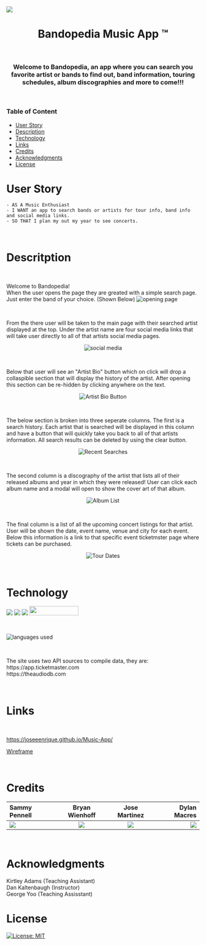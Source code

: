 <img src="https://user-images.githubusercontent.com/107449948/182294997-a580d964-4fb3-4131-ac04-b04341734093.jpg" />

<h1 align="center"> 
Bandopedia Music App &#153
</h1>

<p>&nbsp;</p>

<h3 align="center">
Welcome to Bandopedia, an app where you can search you favorite artist or bands to find out, band information, touring schedules, album discographies and more to come!!!
</h3>

<p>&nbsp;</p>

### Table of Content

- [User Story](#user-story)
- [Description](#Description)
- [Technology](#Technology)
- [Links](#Links)
- [Credits](#credits)
- [Acknowledgments](#Acknowledgments)
- [License](#license)

# User Story

    - AS A Music Enthusiast
    - I WANT an app to search bands or artists for tour info, band info and social media links.
    - SO THAT I plan my out my year to see concerts.

<p>&nbsp;</p>

# Descritption
<p>&nbsp;</p>
Welcome to Bandopedia! <br> When the user opens the page they are greated with a simple search page. Just enter the band of your choice. (Shown Below)
<img src = "./Assets/Images/opening-page.png" alt = "opening page">
<p>&nbsp;</p>
From the there user will be taken to the main page with their searched artist displayed at the top. Under the artist name are four social media links that will take user directly to all of that artists social media pages.
<p align ="center">
<img src = "./Assets/Images/social.png" alt = "social media">
</p>
<p>&nbsp;</p>
Below that user will see an "Artist Bio" button which on click will drop a collaspible section that will display the history of the artist. After opening this section can be re-hidden by clicking anywhere on the text.<br>
<p align ="center">
<img src = "./Assets/Images/bio.png" alt = "Artist Bio Button">
</p>
<p>&nbsp;</p>
The below section is broken into three seperate columns. The first is a search history. Each artist that is searched will be displayed in this column and have a button that will quickly take you back to all of that artists information. All search results can be deleted by using the clear button. 
<p align ="center">
<img src = "./Assets/Images/searches.png" alt = "Recent Searches">
</p>
<p>&nbsp;</p>
The second column is a discography of the artist that lists all of their released albums and year in which they were released! User can click each album name and a modal will open to show the cover art of that album.<br>
<p align ="center">
  <img src = "./Assets/Images/albums.png" alt = "Album List">
  </p>
<p>&nbsp;</p>
The final column is a list of all the upcoming concert listings for that artist. User will be shown the date, event name, venue and city for each event. Below this information is a link to that specific event ticketmster page where tickets can be purchased. 
<p align ="center">
  <img src = "./Assets/Images/tour.png" alt = "Tour Dates">
  </p>
<p>&nbsp;</p>

# Technology

<img src="https://img.shields.io/badge/HTML-239120?style=for-the-badge&logo=html5&logoColor=white"> <img src="https://img.shields.io/badge/CSS-239120?&style=for-the-badge&logo=css3&logoColor=white"> <img src="https://img.shields.io/badge/JavaScript-323330?style=for-the-badge&logo=javascript&logoColor=F7DF1E"> <img src="https://user-images.githubusercontent.com/107449948/182315151-08c6a8cb-9059-4929-9f23-8c04075ef5c2.png" width="128" height="24">

<p>&nbsp;</p>
<img src = "./Assets/Images/tech.png" alt = "languages used">
<p>&nbsp;</p>
The site uses two API sources to compile data, they are:
<br>
https://app.ticketmaster.com
<br>
https://theaudiodb.com
<p>&nbsp;</p>

# Links 
<p>&nbsp;</p>

https://joseeenrique.github.io/Music-App/

 [Wireframe](https://www.figma.com/file/AKJv6EhSlxbtuM9MjxTo0M/Untitled?node-id=0%3A1) 

<p>&nbsp;</p>

# Credits

| Sammy Pennell                                                                                                                        |                                                             Bryan Wienhoff                                                              |                                                               Jose Martinez                                                               |                                                                                                                             Dylan Macres |
| :----------------------------------------------------------------------------------------------------------------------------------- | :-------------------------------------------------------------------------------------------------------------------------------------: | :---------------------------------------------------------------------------------------------------------------------------------------: | ---------------------------------------------------------------------------------------------------------------------------------------: |
| [<img src="https://img.shields.io/badge/GitHub-100000?style=for-the-badge&logo=github&logoColor=white">](https://github.com/SammyDP) | [<img src="https://img.shields.io/badge/GitHub-100000?style=for-the-badge&logo=github&logoColor=white">](https://github.com/Hoffalypse) | [<img src="https://img.shields.io/badge/GitHub-100000?style=for-the-badge&logo=github&logoColor=white">](https://github.com/joseeenrique) | [<img src="https://img.shields.io/badge/GitHub-100000?style=for-the-badge&logo=github&logoColor=white">](https://github.com/DylanMacres) |

<!-- [<img src="https://img.shields.io/badge/GitHub-100000?style=for-the-badge&logo=github&logoColor=white">](https://github.com/DylanMacres) -->

<p>&nbsp;</p>

# Acknowledgments
Kirtley Adams (Teaching Assistant) <br>
Dan Kaltenbaugh (Instructor)<br>
George Yoo (Teaching Assisstant)

# License

[![License: MIT](https://img.shields.io/badge/License-MIT-yellow.svg)](https://opensource.org/licenses/MIT)
